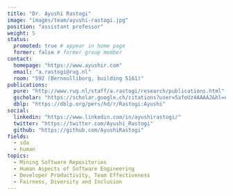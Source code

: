 ```yaml
---
title: "Dr. Ayushi Rastogi"
image: "images/team/ayushi-rastogi.jpg"
position: "assistant professor"
weight: 5
status:
  promoted: true # appear in home page
  former: false # former group member
contact:
  homepage: "https://www.ayushir.com"
  email: "a.rastogi@rug.nl"
  room: "592 (Bernoulliborg, building 5161)"
publications:
  pure: "http://www.rug.nl/staff/a.rastogi/research/publications.html"
  gscholar: "https://scholar.google.ch/citations?user=5afoUz4AAAAJ&hl=en&oi=ao"
  dblp: "https://dblp.org/pers/hd/r/Rastogi:Ayushi"
social:
  linkedin: "https://www.linkedin.com/in/ayushirastogi/"
  twitter: "https://twitter.com/Ayushi_Rastogi"
  github: "https://github.com/AyushiRastogi"
fields:
  - sda
  - human
topics:
  - Mining Software Repositories 
  - Human Aspects of Software Engineering 
  - Developer Productivity, Team Effectiveness 
  - Fairness, Diversity and Inclusion 
---
```

